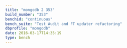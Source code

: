 ```yaml
---
title: "mongodb 2 353"
build_number: "353"
benchid: "continuous"
bench_suite: "Test Audit and FT updater refactoring"
dbprofile: "mongodb"
date: 2016-03-17T14:35:19
type: bench
---
```

